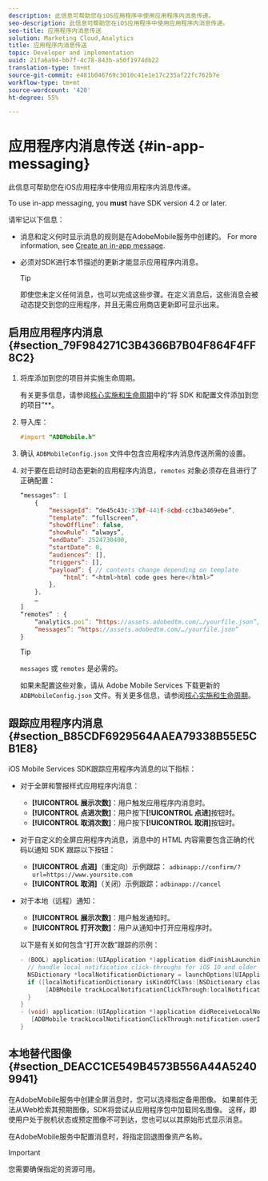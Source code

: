 ```yaml
---
description: 此信息可帮助您在iOS应用程序中使用应用程序内消息传递。
seo-description: 此信息可帮助您在iOS应用程序中使用应用程序内消息传递。
seo-title: 应用程序内消息传送
solution: Marketing Cloud,Analytics
title: 应用程序内消息传送
topic: Developer and implementation
uuid: 21fa6a94-bb7f-4c78-843b-a50f1974db22
translation-type: tm+mt
source-git-commit: e481b046769c3010c41e1e17c235af22fc762b7e
workflow-type: tm+mt
source-wordcount: '420'
ht-degree: 55%

---
```



# 应用程序内消息传送 {#in-app-messaging}

此信息可帮助您在iOS应用程序中使用应用程序内消息传递。

To use in-app messaging, you **must** have SDK version 4.2 or later.

请牢记以下信息：

* 消息和定义何时显示消息的规则是在AdobeMobile服务中创建的。 For more information, see [Create an in-app message](/help/using/in-app-messaging/t-in-app-message/t-in-app-message.md).
* 必须对SDK进行本节描述的更新才能显示应用程序内消息。

   >[!TIP]
   >
   >即使您未定义任何消息，也可以完成这些步骤。在定义消息后，这些消息会被动态提交到您的应用程序，并且无需应用商店更新即可显示出来。

## 启用应用程序内消息 {#section_79F984271C3B4366B7B04F864F4FF8C2}

1. 将库添加到您的项目并实施生命周期。

   有关更多信息，请参阅[核心实施和生命周期](/help/ios/getting-started/requirements.md)中的“将 SDK 和配置文件添加到您的项目”**。

1. 导入库：

   ```objective-c
   #import "ADBMobile.h"
   ```

1. 确认 `ADBMobileConfig.json` 文件中包含应用程序内消息传送所需的设置。
1. 对于要在启动时动态更新的应用程序内消息，`remotes` 对象必须存在且进行了正确配置：

   ```js
   “messages”: [ 
       { 
           “messageId”: “de45c43c-37bf-441f-8cbd-cc3ba3469ebe”, 
           “template”: “fullscreen”, 
           “showOffline”: false, 
           “showRule”: “always”, 
           “endDate”: 2524730400, 
           “startDate”: 0, 
           “audiences”: [], 
           “triggers”: [], 
           “payload”: { // contents change depending on template 
               “html”: “<html>html code goes here</html>” 
           }, 
       }, 
       … 
   ] 
   “remotes” : { 
       “analytics.poi”: “https://assets.adobedtm.com/…/yourfile.json”, 
       “messages”: “https://assets.adobedtm.com/…/yourfile.json” 
   }
   ```

   >[!TIP]
   >
   >`messages` 或 `remotes` 是必需的。

   如果未配置这些对象，请从 Adobe Mobile Services 下载更新的 `ADBMobileConfig.json` 文件。有关更多信息，请参阅[核心实施和生命周期](/help/ios/getting-started/requirements.md)。

## 跟踪应用程序内消息 {#section_B85CDF6929564AAEA79338B55E5CB1E8}

iOS Mobile Services SDK跟踪应用程序内消息的以下指标：

* 对于全屏和警报样式应用程序内消息：

   * **[!UICONTROL 展示次数]**：用户触发应用程序内消息时。
   * **[!UICONTROL 点进次数]**：用户按下&#x200B;**[!UICONTROL 点进]**&#x200B;按钮时。
   * **[!UICONTROL 取消次数]**：用户按下&#x200B;**[!UICONTROL 取消]**&#x200B;按钮时。

* 对于自定义的全屏应用程序内消息，消息中的 HTML 内容需要包含正确的代码以通知 SDK 跟踪以下按钮：

   * **[!UICONTROL 点进]**（重定向）示例跟踪： `adbinapp://confirm/?url=https://www.yoursite.com`
   * **[!UICONTROL 取消]**（关闭）示例跟踪：`adbinapp://cancel`

* 对于本地（远程）通知：

   * **[!UICONTROL 展示次数]**：用户触发通知时。
   * **[!UICONTROL 打开次数]**：用户从通知中打开应用程序时。

   以下是有关如何包含“打开次数”跟踪的示例：

   ```objective-c
   - (BOOL) application:(UIApplication *)application didFinishLaunchingWithOptions:(NSDictionary *)launchOptions { 
     // handle local notification click-throughs for iOS 10 and older 
     NSDictionary *localNotificationDictionary = launchOptions[UIApplicationLaunchOptionsLocalNotificationKey]; 
     if ([localNotificationDictionary isKindOfClass:[NSDictionary class]]) { 
          [ADBMobile trackLocalNotificationClickThrough:localNotificationDictionary]; 
     } 
   } 
   - (void) application:(UIApplication *)application didReceiveLocalNotification:(UILocalNotification *)notification { 
      [ADBMobile trackLocalNotificationClickThrough:notification.userInfo]; 
   }
   ```

## 本地替代图像 {#section_DEACC1CE549B4573B556A44A52409941}

在AdobeMobile服务中创建全屏消息时，您可以选择指定备用图像。 如果邮件无法从Web检索其预期图像，SDK将尝试从应用程序包中加载同名图像。 这样，即使用户处于脱机状态或预定图像不可到达，您也可以以其原始形式显示消息。

在AdobeMobile服务中配置消息时，将指定回退图像资产名称。

>[!IMPORTANT]
>
>您需要确保指定的资源可用。

